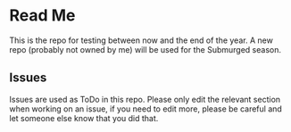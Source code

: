 # Read Me
This is the repo for testing between now and the end of the year. A new repo (probably not owned by me) will be used for the Submurged season.

## Issues
Issues are used as ToDo in this repo. Please only edit the relevant section when working on an issue, if you need to edit more, please be careful and let someone else know that you did that.
